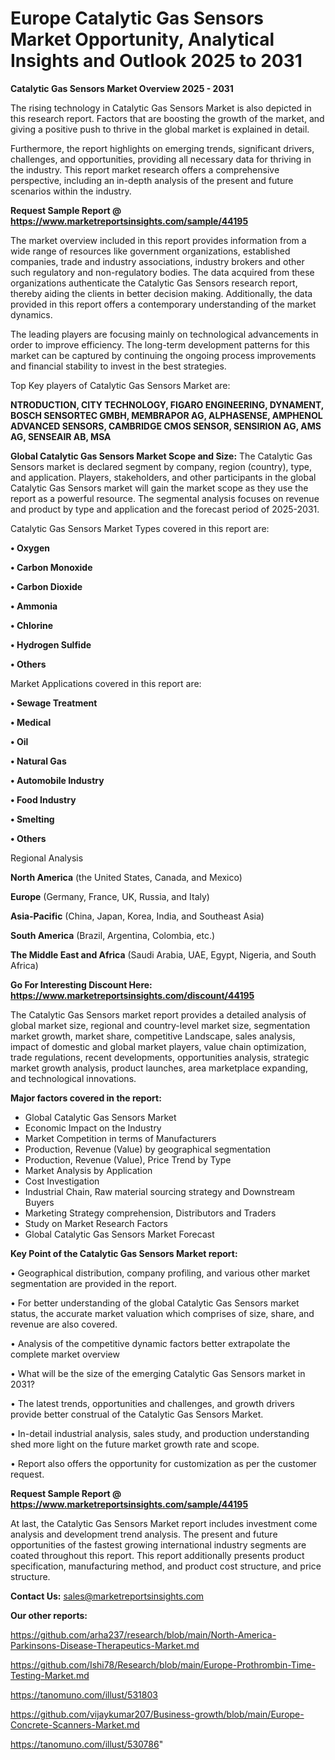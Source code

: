 # Europe Catalytic Gas Sensors Market Opportunity, Analytical Insights and Outlook 2025 to 2031

<Strong> Catalytic Gas Sensors Market Overview 2025 - 2031</strong>

The rising technology in Catalytic Gas Sensors Market is also depicted in this research report. Factors that are boosting the growth of the market, and giving a positive push to thrive in the global market is explained in detail.

Furthermore, the report highlights on emerging trends, significant drivers, challenges, and opportunities, providing all necessary data for thriving in the industry. This report market research offers a comprehensive perspective, including an in-depth analysis of the present and future scenarios within the industry.

<strong>Request Sample Report @ <a href=https://www.marketreportsinsights.com/sample/44195>https://www.marketreportsinsights.com/sample/44195</a></strong>

The market overview included in this report provides information from a wide range of resources like government organizations, established companies, trade and industry associations, industry brokers and other such regulatory and non-regulatory bodies. The data acquired from these organizations authenticate the Catalytic Gas Sensors research report, thereby aiding the clients in better decision making. Additionally, the data provided in this report offers a contemporary understanding of the market dynamics.

The leading players are focusing mainly on technological advancements in order to improve efficiency. The long-term development patterns for this market can be captured by continuing the ongoing process improvements and financial stability to invest in the best strategies.

Top Key players of Catalytic Gas Sensors Market are:

<strong>NTRODUCTION, CITY TECHNOLOGY, FIGARO ENGINEERING, DYNAMENT, BOSCH SENSORTEC GMBH, MEMBRAPOR AG, ALPHASENSE, AMPHENOL ADVANCED SENSORS, CAMBRIDGE CMOS SENSOR, SENSIRION AG, AMS AG, SENSEAIR AB, MSA</strong>

<strong><b>Global Catalytic Gas Sensors Market Scope and Size:</b></strong>
The Catalytic Gas Sensors market is declared segment by company, region (country), type, and application. Players, stakeholders, and other participants in the global Catalytic Gas Sensors market will gain the market scope as they use the report as a powerful resource. The segmental analysis focuses on revenue and product by type and application and the forecast period of 2025-2031.

Catalytic Gas Sensors Market Types covered in this report are:

<strong>•  Oxygen

•  Carbon Monoxide

•  Carbon Dioxide

•  Ammonia

•  Chlorine

•  Hydrogen Sulfide

•  Others</strong>

Market Applications covered in this report are:

<strong>•  Sewage Treatment

•  Medical

•  Oil

•  Natural Gas

•  Automobile Industry

•  Food Industry

•  Smelting

•  Others</strong> 

Regional Analysis

<strong>North America</strong> (the United States, Canada, and Mexico)

<strong>Europe</strong> (Germany, France, UK, Russia, and Italy)

<strong>Asia-Pacific</strong> (China, Japan, Korea, India, and Southeast Asia)

<strong>South America</strong> (Brazil, Argentina, Colombia, etc.)

<strong>The Middle East and Africa</strong> (Saudi Arabia, UAE, Egypt, Nigeria, and South Africa)

<strong>Go For Interesting Discount Here: <a href=https://www.marketreportsinsights.com/discount/44195>https://www.marketreportsinsights.com/discount/44195</a></strong>

The Catalytic Gas Sensors market report provides a detailed analysis of global market size, regional and country-level market size, segmentation market growth, market share, competitive Landscape, sales analysis, impact of domestic and global market players, value chain optimization, trade regulations, recent developments, opportunities analysis, strategic market growth analysis, product launches, area marketplace expanding, and technological innovations.

<strong><b>Major factors covered in the report:</b></strong>
<ul>
  <li>Global Catalytic Gas Sensors Market </li>
  <li>Economic Impact on the Industry</li>
  <li>Market Competition in terms of Manufacturers</li>
  <li>Production, Revenue (Value) by geographical segmentation</li>
  <li>Production, Revenue (Value), Price Trend by Type</li>
  <li>Market Analysis by Application</li>
  <li>Cost Investigation</li>
  <li>Industrial Chain, Raw material sourcing strategy and Downstream Buyers</li>
  <li>Marketing Strategy comprehension, Distributors and Traders</li>
  <li>Study on Market Research Factors</li>
  <li>Global Catalytic Gas Sensors Market Forecast</li>
</ul>

<strong><b>Key Point of the Catalytic Gas Sensors Market report:</b></strong>

• Geographical distribution, company profiling, and various other market segmentation are provided in the report.

• For better understanding of the global Catalytic Gas Sensors market status, the accurate market valuation which comprises of size, share, and revenue are also covered.

• Analysis of the competitive dynamic factors better extrapolate the complete market overview

• What will be the size of the emerging Catalytic Gas Sensors market in 2031?

• The latest trends, opportunities and challenges, and growth drivers provide better construal of the Catalytic Gas Sensors Market.

• In-detail industrial analysis, sales study, and production understanding shed more light on the future market growth rate and scope.

• Report also offers the opportunity for customization as per the customer request.

<strong>Request Sample Report @ <a href=https://www.marketreportsinsights.com/sample/44195>https://www.marketreportsinsights.com/sample/44195</a></strong>

At last, the Catalytic Gas Sensors Market report includes investment come analysis and development trend analysis. The present and future opportunities of the fastest growing international industry segments are coated throughout this report. This report additionally presents product specification, manufacturing method, and product cost structure, and price structure.

<strong>Contact Us:</strong>
sales@marketreportsinsights.com

<strong>Our other reports:</strong>

<a href=https://github.com/arha237/research/blob/main/North-America-Parkinsons-Disease-Therapeutics-Market.md>https://github.com/arha237/research/blob/main/North-America-Parkinsons-Disease-Therapeutics-Market.md</a>

<a href=https://github.com/Ishi78/Research/blob/main/Europe-Prothrombin-Time-Testing-Market.md>https://github.com/Ishi78/Research/blob/main/Europe-Prothrombin-Time-Testing-Market.md</a>

<a href=https://tanomuno.com/illust/531803>https://tanomuno.com/illust/531803</a>

<a href=https://github.com/vijaykumar207/Business-growth/blob/main/Europe-Concrete-Scanners-Market.md>https://github.com/vijaykumar207/Business-growth/blob/main/Europe-Concrete-Scanners-Market.md</a>

<a href=https://tanomuno.com/illust/530786>https://tanomuno.com/illust/530786</a>"
